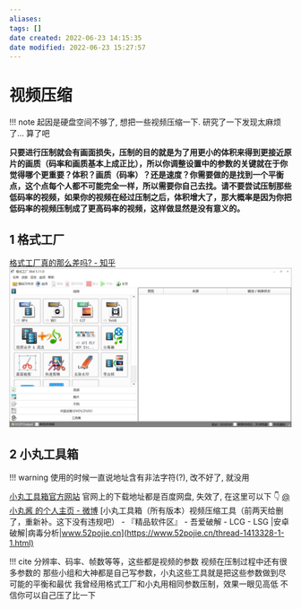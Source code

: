 ```yaml
---
aliases: 
tags: []
date created: 2022-06-23 14:15:35
date modified: 2022-06-23 15:27:57
---
```


# 视频压缩

!!! note
    起因是硬盘空间不够了, 想把一些视频压缩一下.
    研究了一下发现太麻烦了… 算了吧

**只要进行压制就会有画面损失，压制的目的就是为了用更小的体积来得到更接近原片的画质（码率和画质基本上成正比），所以你调整设置中的参数的关键就在于你觉得哪个更重要？体积？画质（码率）？还是速度？你需要做的是找到一个平衡点，这个点每个人都不可能完全一样，所以需要你自己去找。请不要尝试压制那些低码率的视频，如果你的视频在经过压制之后，体积增大了，那大概率是因为你把低码率的视频压制成了更高码率的视频，这样做显然是没有意义的。**

## 1 格式工厂

[格式工厂真的那么差吗? - 知乎](https://www.zhihu.com/question/383609983)
![格式工厂界面](assets/视频压缩/2022-06-23-14-23-00.png)

## 2 小丸工具箱

!!! warning
    使用的时候一直说地址含有非法字符(?), 改不好了, 就没用

[小丸工具箱官方网站](https://maruko.appinn.me/)
官网上的下载地址都是百度网盘, 失效了, 在这里可以下 👇
[@小丸酱 的个人主页 - 微博](https://weibo.com/xiaowan3)
[小丸工具箱（所有版本）视频压缩工具（前两天给删了，重新补。这下没有违规吧） - 『精品软件区』 - 吾爱破解 - LCG - LSG |安卓破解|病毒分析|www.52pojie.cn](https://www.52pojie.cn/thread-1413328-1-1.html)

!!! cite
    分辨率、码率、帧数等等，这些都是视频的参数
    视频在压制过程中还有很多参数的
    那些小组和大神都是自己写参数，小丸这些工具就是把这些参数做到尽可能的平衡和最优
    我曾经用格式工厂和小丸用相同参数压制，效果一眼见高低
    不信你可以自己压了比一下
